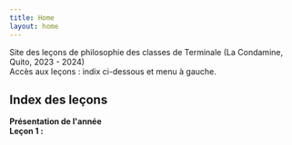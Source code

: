 ```yaml
---
title: Home
layout: home
---
```


Site des leçons de philosophie des classes de Terminale (La Condamine, Quito, 2023 - 2024)  
Accès aux leçons : indix ci-dessous et menu à gauche.  
## Index des leçons
**Présentation de l'année**  
**Leçon 1 :**  